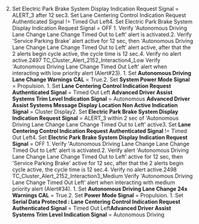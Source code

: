 2. Set Electric Park Brake System Display Indication Request Signal = ALERT_3 after 12 sec3. Set Lane Centering Control Indication Request Authenticated Signal != Timed Out Left4. Set Electric Park Brake System Display Indication Request Signal = OFF 1. Verify 'Autonomous Driving Lane Change Lane Change Timed Out to Left' alert is activated.2. Verify 'Service Parking Brake' alert active for 12 sec, then 'Autonomous Driving Lane Change Lane Change Timed Out to Left' alert active, after that the 2 alerts begin cycle active, the cycle time is 12 sec.4. Verify no alert active.2497 TC_Cluster_Alert_2152_Interaction4_Low Verify 'Autonomous Driving Lane Change Timed Out Left' alert when interacting with low priority alert (Alert#23). 1. Set **Autonomous Driving Lane Change Warnings CAL** = True.2. Set **System Power Mode Signal** = Propulsion. 1. Set **Lane Centering Control Indication Request Authenticated Signal** = Timed Out Left **Advanced Driver Assist Systems Trim Level Indication Signal** = Autonomous **Advanced Driver Assist Systems Message Display Location Non Active Indication Signal** = Cluster Display2. Set **Electric Park Brake System Display Indication Request Signal** = ALERT_3 within 2 sec of 'Autonomous Driving Lane Change Lane Change Timed Out to Left' active3. Set **Lane Centering Control Indication Request Authenticated Signal** != Timed Out Left4. Set **Electric Park Brake System Display Indication Request Signal** = OFF 1. Verify 'Autonomous Driving Lane Change Lane Change Timed Out to Left' alert is activated.2. Verify alert 'Autonomous Driving Lane Change Lane Change Timed Out to Left' active for 12 sec, then 'Service Parking Brake' active for 12 sec, after that the 2 alerts begin cycle active, the cycle time is 12 sec.4. Verify no alert active.2498 TC_Cluster_Alert_2152_Interaction3_Medium Verify 'Autonomous Driving Lane Change Timed Out Left' alert when interacting with medium priority alert (Alert#34). 1. Set **Autonomous Driving Lane Change 24x Warnings CAL** = True.2. Set **Power Mode Signal** = Propulsion. 1. Set **Serial Data Protected : Lane Centering Control Indication Request Authenticated Signal** = Timed Out Left**Advanced Driver Assist Systems Trim Level Indication Signal** = Autonomous Driving
